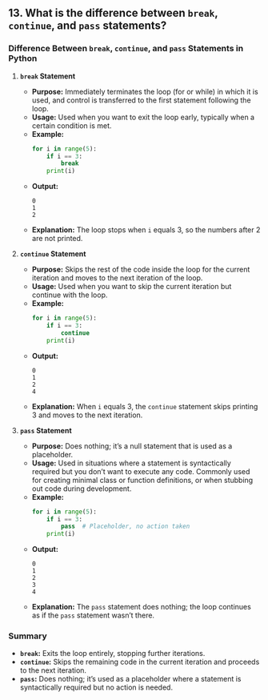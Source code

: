 ## 13. What is the difference between `break`, `continue`, and `pass` statements?


### Difference Between `break`, `continue`, and `pass` Statements in Python

1. **`break` Statement**
   - **Purpose:** Immediately terminates the loop (for or while) in which it is used, and control is transferred to the first statement following the loop.
   - **Usage:** Used when you want to exit the loop early, typically when a certain condition is met.
   - **Example:**
     ```python
     for i in range(5):
         if i == 3:
             break
         print(i)
     ```
   - **Output:**
     ```
     0
     1
     2
     ```
   - **Explanation:** The loop stops when `i` equals 3, so the numbers after 2 are not printed.

2. **`continue` Statement**
   - **Purpose:** Skips the rest of the code inside the loop for the current iteration and moves to the next iteration of the loop.
   - **Usage:** Used when you want to skip the current iteration but continue with the loop.
   - **Example:**
     ```python
     for i in range(5):
         if i == 3:
             continue
         print(i)
     ```
   - **Output:**
     ```
     0
     1
     2
     4
     ```
   - **Explanation:** When `i` equals 3, the `continue` statement skips printing 3 and moves to the next iteration.

3. **`pass` Statement**
   - **Purpose:** Does nothing; it’s a null statement that is used as a placeholder.
   - **Usage:** Used in situations where a statement is syntactically required but you don’t want to execute any code. Commonly used for creating minimal class or function definitions, or when stubbing out code during development.
   - **Example:**
     ```python
     for i in range(5):
         if i == 3:
             pass  # Placeholder, no action taken
         print(i)
     ```
   - **Output:**
     ```
     0
     1
     2
     3
     4
     ```
   - **Explanation:** The `pass` statement does nothing; the loop continues as if the `pass` statement wasn’t there.

### Summary
- **`break`:** Exits the loop entirely, stopping further iterations.
- **`continue`:** Skips the remaining code in the current iteration and proceeds to the next iteration.
- **`pass`:** Does nothing; it’s used as a placeholder where a statement is syntactically required but no action is needed.